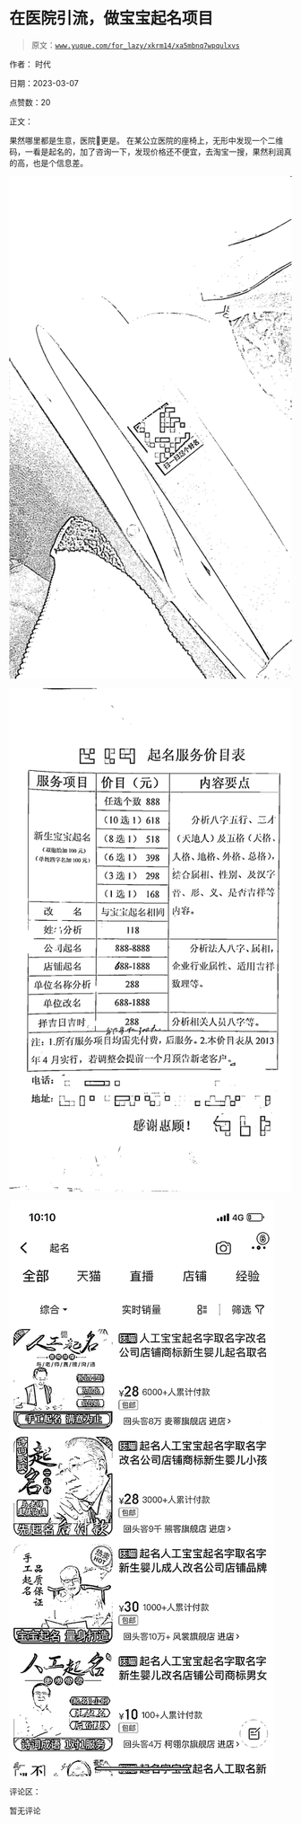 # 在医院引流，做宝宝起名项目

> 原文：[`www.yuque.com/for_lazy/xkrm14/xa5mbnq7wpqulxvs`](https://www.yuque.com/for_lazy/xkrm14/xa5mbnq7wpqulxvs)



作者： 时代 

日期：2023-03-07 

点赞数：20 

正文： 

果然哪里都是生意，医院🏥更是。 在某公立医院的座椅上，无形中发现一个二维码，一看是起名的，加了咨询一下，发现价格还不便宜，去淘宝一搜，果然利润真的高，也是个信息差。 

![](img/4f812f21932245780a11c0b73301f07a.png)  

![](img/35587308f25c45ecfc85c6b24fac859d.png)  

![](img/252432065ae084ba49fbdb5139a35ab7.png)  

评论区： 

暂无评论 

